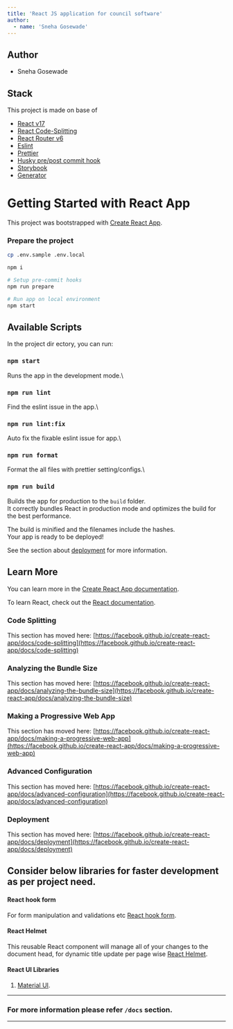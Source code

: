 ```yaml
---
title: 'React JS application for council software'
author:
  - name: 'Sneha Gosewade'
---
```


## Author

- Sneha Gosewade

## Stack

This project is made on base of

- [React v17](https://reactjs.org/docs/getting-started.html)
- [React Code-Splitting](https://reactjs.org/docs/code-splitting.html)
- [React Router v6](https://reactrouter.com/docs/en/v6)
- [Eslint](https://eslint.org/)
- [Prettier](https://prettier.io/)
- [Husky pre/post commit hook](https://typicode.github.io/husky/#/)
- [Storybook](https://storybook.js.org/)
- [Generator](https://plopjs.com/)

# Getting Started with React App

This project was bootstrapped with [Create React App](https://github.com/facebook/create-react-app).

### Prepare the project

```sh
cp .env.sample .env.local

npm i

# Setup pre-commit hooks
npm run prepare

# Run app on local environment
npm start
```

## Available Scripts

In the project dir
ectory, you can run:

### `npm start`

Runs the app in the development mode.\

### `npm run lint`

Find the eslint issue in the app.\

### `npm run lint:fix`

Auto fix the fixable eslint issue for app.\

### `npm run format`

Format the all files with prettier setting/configs.\

### `npm run build`

Builds the app for production to the `build` folder.\
It correctly bundles React in production mode and optimizes the build for the best performance.

The build is minified and the filenames include the hashes.\
Your app is ready to be deployed!

See the section about [deployment](https://facebook.github.io/create-react-app/docs/deployment) for more information.

## Learn More

You can learn more in the [Create React App documentation](https://facebook.github.io/create-react-app/docs/getting-started).

To learn React, check out the [React documentation](https://reactjs.org/).

### Code Splitting

This section has moved here: [https://facebook.github.io/create-react-app/docs/code-splitting](https://facebook.github.io/create-react-app/docs/code-splitting)

### Analyzing the Bundle Size

This section has moved here: [https://facebook.github.io/create-react-app/docs/analyzing-the-bundle-size](https://facebook.github.io/create-react-app/docs/analyzing-the-bundle-size)

### Making a Progressive Web App

This section has moved here: [https://facebook.github.io/create-react-app/docs/making-a-progressive-web-app](https://facebook.github.io/create-react-app/docs/making-a-progressive-web-app)

### Advanced Configuration

This section has moved here: [https://facebook.github.io/create-react-app/docs/advanced-configuration](https://facebook.github.io/create-react-app/docs/advanced-configuration)

### Deployment

This section has moved here: [https://facebook.github.io/create-react-app/docs/deployment](https://facebook.github.io/create-react-app/docs/deployment)

## Consider below libraries for faster development as per project need.

#### React hook form

For form manipulation and validations etc [React hook form](https://www.npmjs.com/package/react-hook-form).

#### React Helmet

This reusable React component will manage all of your changes to the document head, for dynamic title update per page wise [React Helmet](https://www.npmjs.com/package/react-helmet).

#### React UI Libraries

1.  [Material UI](https://mui.com/material-ui/getting-started/overview/).

---

### For more information please refer `/docs` section.

---
